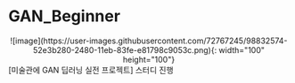# GAN_Beginner

<center>![image](https://user-images.githubusercontent.com/72767245/98832574-52e3b280-2480-11eb-83fe-e81798c9053c.png){: width="100" height="100"}</center>
[미술관에 GAN 딥러닝 실전 프로젝트] 스터디 진행

